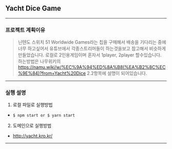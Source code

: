 ## Yacht Dice Game
------------
### 프로젝트 계획이유
> 닌텐도 스위치 51 Worldwide Games라는 칩을 구매해서 배송을 기다리는 중에 너무 하고싶어서 유튜브에서 각종스트리머들이 하는것을보고 참고해서 비슷하게 만들었습니다.
> 로컬로 2인용게임이며 혼자서 1player, 2player 할수있습니다.
> 하는방법은 나무위키의 https://namu.wiki/w/%EC%9A%94%ED%8A%B8(%EA%B2%8C%EC%9E%84)?from=Yacht%20Dice 2.2항목에 설명이 되어있습니다.
------------
### 실행 설명
1. 로컬 파일로 실행방법
  + ```$ npm start or $ yarn start```
2. 도메인으로 실행방법
  + http://yacht.kro.kr/
------------
### 
